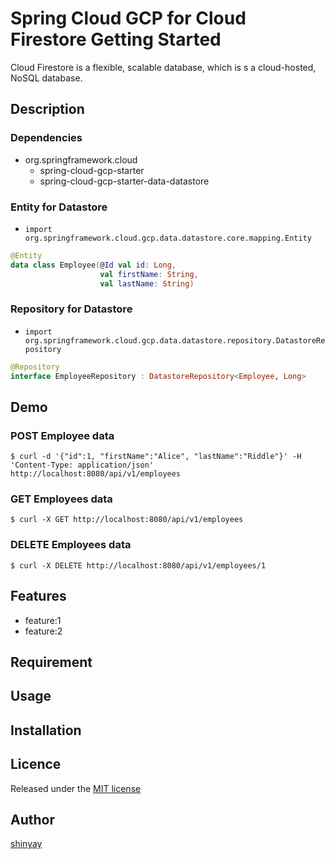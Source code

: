 # Spring Cloud GCP for Cloud Firestore Getting Started

Cloud Firestore is a flexible, scalable database, which is s a cloud-hosted, NoSQL database.

## Description
### Dependencies
- org.springframework.cloud
  - spring-cloud-gcp-starter
  - spring-cloud-gcp-starter-data-datastore

### Entity for Datastore

- `import org.springframework.cloud.gcp.data.datastore.core.mapping.Entity`

```kotlin
@Entity
data class Employee(@Id val id: Long,
                    val firstName: String,
                    val lastName: String)
```

### Repository for Datastore

- `import org.springframework.cloud.gcp.data.datastore.repository.DatastoreRepository`

```kotlin
@Repository
interface EmployeeRepository : DatastoreRepository<Employee, Long>
```

## Demo
### POST Employee data
```shell script
$ curl -d '{"id":1, "firstName":"Alice", "lastName":"Riddle"}' -H 'Content-Type: application/json' http://localhost:8080/api/v1/employees
```

### GET Employees data
```shell script
$ curl -X GET http://localhost:8080/api/v1/employees
```

### DELETE Employees data
```shell script
$ curl -X DELETE http://localhost:8080/api/v1/employees/1
```

## Features

- feature:1
- feature:2

## Requirement

## Usage

## Installation

## Licence

Released under the [MIT license](https://gist.githubusercontent.com/shinyay/56e54ee4c0e22db8211e05e70a63247e/raw/34c6fdd50d54aa8e23560c296424aeb61599aa71/LICENSE)

## Author

[shinyay](https://github.com/shinyay)
